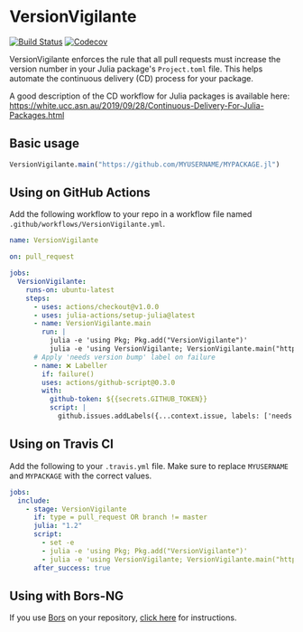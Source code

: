 # VersionVigilante

[![Build Status](https://travis-ci.com/bcbi/VersionVigilante.jl.svg?branch=master)](https://travis-ci.com/bcbi/VersionVigilante.jl)
[![Codecov](https://codecov.io/gh/bcbi/VersionVigilante.jl/branch/master/graph/badge.svg)](https://codecov.io/gh/bcbi/VersionVigilante.jl)

VersionVigilante enforces the rule that all pull requests must increase the version number in your Julia package's `Project.toml` file. This helps automate the continuous delivery (CD) process for your package.

A good description of the CD workflow for Julia packages is available here: https://white.ucc.asn.au/2019/09/28/Continuous-Delivery-For-Julia-Packages.html

## Basic usage

```julia
VersionVigilante.main("https://github.com/MYUSERNAME/MYPACKAGE.jl")
```

## Using on GitHub Actions

Add the following workflow to your repo in a workflow file
named `.github/workflows/VersionVigilante.yml`.

```yaml
name: VersionVigilante

on: pull_request

jobs:
  VersionVigilante:
    runs-on: ubuntu-latest
    steps:
      - uses: actions/checkout@v1.0.0
      - uses: julia-actions/setup-julia@latest
      - name: VersionVigilante.main
        run: |
          julia -e 'using Pkg; Pkg.add("VersionVigilante")'
          julia -e 'using VersionVigilante; VersionVigilante.main("https://github.com/${{ github.repository }}")'
      # Apply 'needs version bump' label on failure
      - name: ❌ Labeller
        if: failure()
        uses: actions/github-script@0.3.0
        with:
          github-token: ${{secrets.GITHUB_TOKEN}}
          script: |
            github.issues.addLabels({...context.issue, labels: ['needs version bump']})
```

## Using on Travis CI

Add the following to your `.travis.yml` file.
Make sure to replace `MYUSERNAME` and `MYPACKAGE` with the correct values.
```yaml
jobs:
  include:
    - stage: VersionVigilante
      if: type = pull_request OR branch != master
      julia: "1.2"
      script:
        - set -e
        - julia -e 'using Pkg; Pkg.add("VersionVigilante")'
        - julia -e 'using VersionVigilante; VersionVigilante.main("https://github.com/MYUSERNAME/MYPACKAGE.jl")'
      after_success: true
```

## Using with Bors-NG

If you use [Bors](https://github.com/bors-ng/bors-ng) on your repository,
[click here](instructions_bors.md) for instructions.
